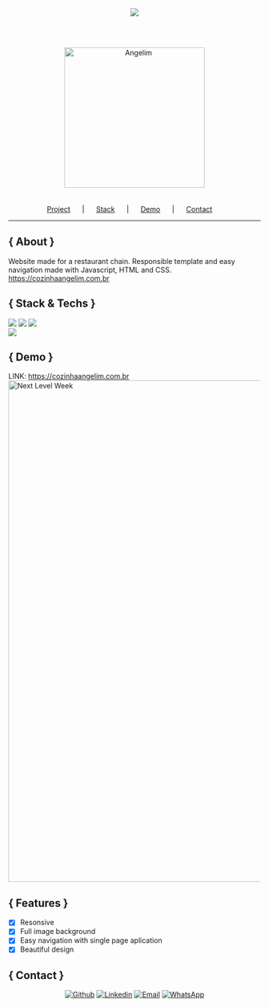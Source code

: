 <div id="status" align="center">
        <img src="https://img.shields.io/badge/STATUS-PRODUCTION-brightgreen"/>
</div>

<br/><br/>
<div id="header">
        <div align="center">
            <img id="logo" alt="Angelim" src="https://user-images.githubusercontent.com/53456120/96460527-abb18980-11f9-11eb-837a-401be165db8b.png" height="280px" />
    </div>
    <br/> <br/>
    <div align="center">
      <a href="#project">Project</a>&nbsp; &nbsp; &nbsp; |&nbsp; &nbsp; &nbsp;
      <a href="#stack">Stack</a>&nbsp; &nbsp; &nbsp; |&nbsp; &nbsp; &nbsp;
      <a href="#demo">Demo</a>&nbsp; &nbsp; &nbsp; |&nbsp; &nbsp; &nbsp;
      <a href="#contact">Contact</a>&nbsp; &nbsp; &nbsp;
    </div>
</div>

<hr/>

<div id="about">

## { About }
Website made for a restaurant chain.
Responsible template and easy navigation made with Javascript, HTML and CSS.
</br>
<a id="link" href="https://cozinhaangelim.com.br"> https://cozinhaangelim.com.br </a>

</div>

<div id="stack">
       
## { Stack & Techs }

<img src="https://img.shields.io/badge/html5%20-%23E34F26.svg?&style=for-the-badge&logo=html5&logoColor=white"/>
<img src="https://img.shields.io/badge/css3%20-%231572B6.svg?&style=for-the-badge&logo=css3&logoColor=white"/>
<img src="https://img.shields.io/badge/javascript%20-%23323330.svg?&style=for-the-badge&logo=javascript&logoColor=%23F7DF1E"/>
<br/>
<img src="https://img.shields.io/badge/RESPONSIVE-YES-brightgreen"/>
</div>

<div id="demo">
        
## { Demo }
LINK: <a id="link" href="https://cozinhaangelim.com.br"> https://cozinhaangelim.com.br </a>
<img align="center" alt="Next Level Week" src="https://user-images.githubusercontent.com/53456120/96460225-5f664980-11f9-11eb-8e80-92392fc86f6f.png" width="1000px"/>
</div>

<div id="features">
        
## { Features }
- [x] Resonsive
- [x] Full image background
- [x] Easy navigation with single page aplication
- [x] Beautiful design
</div>

<div id="contact">
        
## { Contact }

  <p align="center">
       <a href="https://github.com/procarrera" target="_blank" >
        <img alt="Github" src="https://img.shields.io/badge/github-%23100000.svg?&style=for-the-badge&logo=github&logoColor=white"></a>
      <a href="https://www.linkedin.com/in/procarrera/" target="_blank" >
        <img alt="Linkedin" src="https://img.shields.io/badge/linkedin-%230077B5.svg?&style=for-the-badge&logo=linkedin&logoColor=white"></a>
      <a href="mailto:procarrera@gmail.com" target="_blank" >
        <img alt="Email" src="https://img.shields.io/badge/gmail-D14836?&style=for-the-badge&logo=gmail&logoColor=white"></a> 
      <a href="https://api.whatsapp.com/send?phone=5521986816996" target="_blank" >
        <img alt="WhatsApp" src="https://img.shields.io/badge/WHATSAPP-25D366?&style=for-the-badge&logo=whatsapp&logoColor=white"></a>
     </p>
     
 </div>
